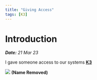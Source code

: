 ```yaml
---
title: "Giving Access"
tags: [K3]
---
```


# Introduction

***Date:** 21 Mar 23*

I gave someone access to our systems **[K3](/tags/k3)**

![](../giving-access/giving-access.png)
**(Name Removed)**
